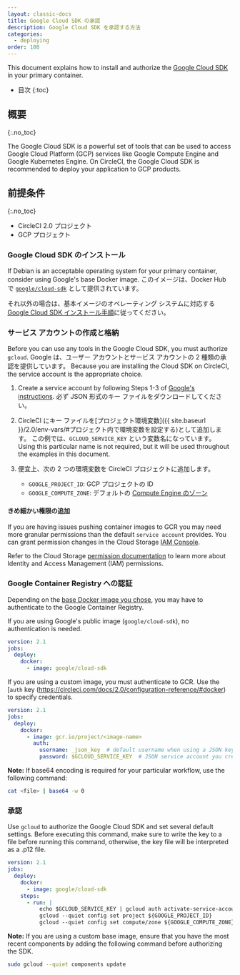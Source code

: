 ```yaml
---
layout: classic-docs
title: Google Cloud SDK の承認
description: Google Cloud SDK を承認する方法
categories:
  - deploying
order: 100
---
```


This document explains how to install and authorize the [Google Cloud SDK](https://cloud.google.com/sdk/) in your primary container.

- 目次
{:toc}

## 概要
{:.no_toc}

The Google Cloud SDK is a powerful set of tools that can be used to access Google Cloud Platform (GCP) services like Google Compute Engine and Google Kubernetes Engine. On CircleCI, the Google Cloud SDK is recommended to deploy your application to GCP products.

## 前提条件
{:.no_toc}

- CircleCI 2.0 プロジェクト
- GCP プロジェクト

### Google Cloud SDK のインストール

If Debian is an acceptable operating system for your primary container, consider using Google's base Docker image. このイメージは、Docker Hub で [`google/cloud-sdk`](https://hub.docker.com/r/google/cloud-sdk/) として提供されています。

それ以外の場合は、基本イメージのオペレーティング システムに対応する [Google Cloud SDK インストール手順](https://cloud.google.com/sdk/)に従ってください。

### サービス アカウントの作成と格納

Before you can use any tools in the Google Cloud SDK, you must authorize `gcloud`. Google は、ユーザー アカウントとサービス アカウントの 2 種類の承認を提供しています。 Because you are installing the Cloud SDK on CircleCI, the service account is the appropriate choice.

1. Create a service account by following Steps 1-3 of [Google's instructions](https://cloud.google.com/sdk/docs/authorizing#authorizing_with_a_service_account). 必ず JSON 形式のキー ファイルをダウンロードしてください。

2. CircleCI にキー ファイルを[プロジェクト環境変数]({{ site.baseurl }}/2.0/env-vars/#プロジェクト内で環境変数を設定する)として追加します。 この例では、`GCLOUD_SERVICE_KEY` という変数名になっています。 Using this particular name is not required, but it will be used throughout the examples in this document.

3. 便宜上、次の 2 つの環境変数を CircleCI プロジェクトに追加します。
    
    - `GOOGLE_PROJECT_ID`: GCP プロジェクトの ID
    - `GOOGLE_COMPUTE_ZONE`: デフォルトの [Compute Engine のゾーン](https://cloud.google.com/compute/docs/regions-zones/)

#### きめ細かい権限の追加

If you are having issues pushing container images to GCR you may need more granular permissions than the default `service account` provides. You can grant permission changes in the Cloud Storage [IAM Console](https://console.cloud.google.com/iam-admin/iam/project).

Refer to the Cloud Storage [permission documentation](https://cloud.google.com/storage/docs/access-control/iam-permissions) to learn more about Identity and Access Management (IAM) permissions.

### Google Container Registry への認証

Depending on the [base Docker image you chose](#installing-the-google-cloud-sdk), you may have to authenticate to the Google Container Registry.

If you are using Google's public image (`google/cloud-sdk`), no authentication is needed.

```yaml
version: 2.1
jobs:
  deploy:
    docker:
      - image: google/cloud-sdk
```

If you are using a custom image, you must authenticate to GCR. Use the [`auth` key (https://circleci.com/docs/2.0/configuration-reference/#docker) to specify credentials.

```yaml
version: 2.1
jobs:
  deploy:
    docker:
      - image: gcr.io/project/<image-name>
        auth:
          username: _json_key  # default username when using a JSON key file to authenticate
          password: $GCLOUD_SERVICE_KEY  # JSON service account you created, do not encode to base64
```

**Note:** If base64 encoding is required for your particular workflow, use the following command:

```bash
cat <file> | base64 -w 0
```

### 承認

Use `gcloud` to authorize the Google Cloud SDK and set several default settings. Before executing this command, make sure to write the key to a file before running this command, otherwise, the key file will be interpreted as a .p12 file.

```yaml
version: 2.1
jobs:
  deploy:
    docker:
      - image: google/cloud-sdk
    steps:
      - run: |
          echo $GCLOUD_SERVICE_KEY | gcloud auth activate-service-account --key-file=-
          gcloud --quiet config set project ${GOOGLE_PROJECT_ID}
          gcloud --quiet config set compute/zone ${GOOGLE_COMPUTE_ZONE}
```

**Note:** If you are using a custom base image, ensure that you have the most recent components by adding the following command before authorizing the SDK.

```bash
sudo gcloud --quiet components update
```